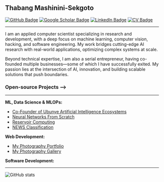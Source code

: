 ## Thabang Mashinini-Sekgoto

[![GitHub Badge](https://img.shields.io/github/followers/leparalamapara?style=social)](https://github.com/leparalamapara?tab=followers)
[![Google Scholar Badge](https://img.shields.io/badge/Google-Scholar-lightgrey)](https://scholar.google.com/citations?hl=en&authuser=1&user=aLjffFkAAAAJ)
[![LinkedIn Badge](https://img.shields.io/badge/My-LinkedIn-blue)](https://www.linkedin.com/in/thabang-mashinini-0081b5b6)
[![CV Badge](https://img.shields.io/badge/My-CV-critical)](https://raw.githubusercontent.com/leparalamapara/myPortfolio/master/src/Assets/Thabang_Mashinini_Resume.pdf)

__________________________________________
I am an applied computer scientist specializing in research and development, with a deep focus on machine learning, computer vision, hacking, and software engineering. My work bridges cutting-edge AI research with real-world applications, optimizing complex systems at scale.

Beyond technical expertise, I am also a serial entrepreneur, having co-founded multiple businesses—some of which I have successfully exited. My passion lies at the intersection of AI, innovation, and building scalable solutions that push boundaries.
### Open-source Projects -->
_______________________________________________
 **ML, Data Science & MLOPs:** 
   - [Co-Founder of Ubunye Artificial Intelligence Ecosystems]([https://github.com/LeparaLaMapara/tfilterpy](https://github.com/ubunye-ai-ecosystems)) 
   - [Neural Networks From Scratch](https://github.com/LeparaLaMapara/ml_from_scratch) 
   - [Reservoir Computing](https://github.com/LeparaLaMapara/ESNIterativeSegmentation/tree/master) 
   - [NEWS Classification](https://github.com/LeparaLaMapara/News_Classification) 


 **Web Development:** 
   - [My Photography Portfolio](https://realthabanglukhetho.github.io/photography/index.html) 
   - [My Photography Gallery](https://thabanglukhetho.github.io/Photography/) 

**Software Development:** 

---

![GitHub stats](https://github-readme-stats.vercel.app/api?username=leparalamapara&hide=contribs,prs)
